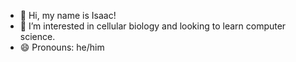 - 👋 Hi, my name is Isaac!
- 👀 I’m interested in cellular biology and looking to learn computer science. 
- 😄 Pronouns: he/him


<!---
Isictheicicle/Isictheicicle is a ✨ special ✨ repository because its `README.md` (this file) appears on your GitHub profile.
You can click the Preview link to take a look at your changes.
--->
